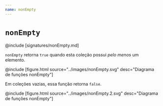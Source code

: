 ```yaml
---
name: nonEmpty
---
```


# `nonEmpty`

@include [signatures/nonEmpty.md]

`nonEmpty` retorna `true` quando esta coleção possui _pelo menos_ um elemento.

@include [figure.html source="../images/nonEmpty.svg" desc="Diagrama de funções nonEmpty"]

Em coleções vazias, essa função retorna `false`.

@include [figure.html source="../images/nonEmpty.2.svg" desc="Diagrama de funções nonEmpty"]
